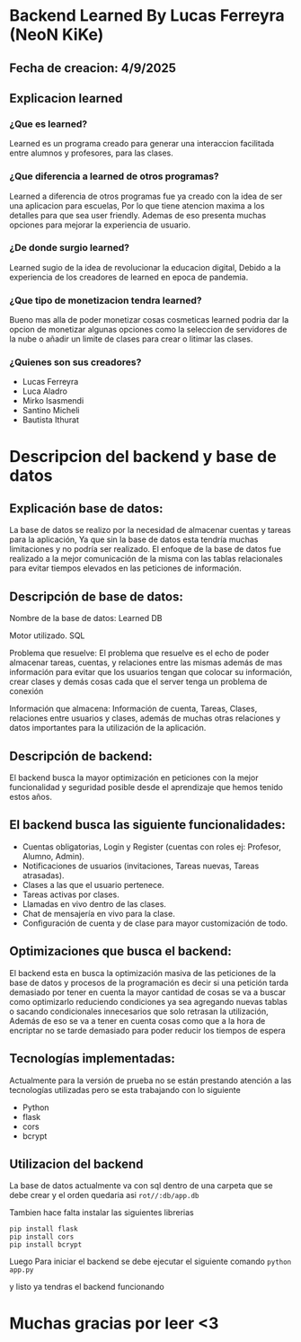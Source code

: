 # **Backend Learned By Lucas Ferreyra (NeoN KiKe)**
## **Fecha de creacion: 4/9/2025**

## Explicacion learned
### ¿Que es learned?
Learned es un programa creado para generar una interaccion facilitada entre alumnos y profesores, para las clases.

### ¿Que diferencia a learned de otros programas?
Learned a diferencia de otros programas fue ya creado con la idea de ser una aplicacion para escuelas, Por lo que tiene atencion maxima a los detalles para que sea user friendly.
Ademas de eso presenta muchas opciones para mejorar la experiencia de usuario.

### ¿De donde surgio learned?
Learned sugio de la idea de revolucionar la educacion digital, Debido a la experiencia de los creadores de learned en epoca de pandemia.

### ¿Que tipo de monetizacion tendra learned?
Bueno mas alla de poder monetizar cosas cosmeticas learned podria dar la opcion de monetizar algunas opciones como la seleccion de servidores de la nube o añadir un limite de clases para crear o litimar las clases.

### ¿Quienes son sus creadores?
- Lucas Ferreyra
- Luca Aladro
- Mirko Isasmendi
- Santino Micheli
- Bautista Ithurat

# Descripcion del backend y base de datos

## Explicación base de datos:

La base de datos se realizo por la necesidad de almacenar cuentas y tareas para la aplicación, Ya que sin la base de datos esta tendría muchas limitaciones y no podría ser realizado.
El enfoque de la base de datos fue realizado a la mejor comunicación de la misma con las tablas relacionales para evitar tiempos elevados en las peticiones de información.

## Descripción de base de datos:

Nombre de la base de datos: Learned DB

Motor utilizado. SQL

Problema que resuelve: El problema que resuelve es el echo de poder almacenar tareas, cuentas, y relaciones entre las mismas además de mas información para evitar que los usuarios tengan que colocar su información, crear clases y demás cosas cada que el server tenga un problema de conexión

Información que almacena:
Información de cuenta, Tareas, Clases, relaciones entre usuarios y clases, además de muchas otras relaciones y datos importantes para la utilización de la aplicación.

## Descripción de backend:

El backend busca la mayor optimización en peticiones con la mejor funcionalidad y seguridad posible desde el aprendizaje que hemos tenido estos años.

## El backend busca las siguiente funcionalidades:

- Cuentas obligatorias, Login y Register (cuentas con roles ej: Profesor, Alumno, Admin).
- Notificaciones de usuarios (invitaciones, Tareas nuevas, Tareas atrasadas).
- Clases a las que el usuario pertenece.
- Tareas activas por clases.
- Llamadas en vivo dentro de las clases.
- Chat de mensajería en vivo para la clase.
- Configuración de cuenta y de clase para mayor customización de todo.

## Optimizaciones que busca el backend:

El backend esta en busca la optimización masiva de las peticiones de la base de datos y procesos de la programación es decir si una petición tarda demasiado por tener en cuenta la mayor cantidad de cosas se va a buscar como optimizarlo reduciendo condiciones ya sea agregando nuevas tablas o sacando condicionales innecesarios que solo retrasan la utilización, Además de eso se va a tener en cuenta cosas como que a la hora de encriptar no se tarde demasiado para poder reducir los tiempos de espera

## Tecnologías implementadas:

Actualmente para la versión de prueba no se están prestando atención a las tecnologías utilizadas pero se esta trabajando con lo siguiente

- Python
- flask
- cors
- bcrypt

## Utilizacion del backend

La base de datos actualmente va con sql dentro de una carpeta que se debe crear y el orden quedaria asi
`rot//:db/app.db`

Tambien hace falta instalar las siguientes librerias
```
pip install flask
pip install cors
pip install bcrypt
```

Luego Para iniciar el backend se debe ejecutar el siguiente comando
`python app.py`

y listo ya tendras el backend funcionando

# **Muchas gracias por leer <3**

